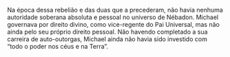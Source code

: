 ﻿Na época dessa rebelião e das duas que a precederam, não havia nenhuma autoridade soberana absoluta e pessoal no universo de Nébadon. Michael governava por direito divino, como vice-regente do Pai Universal, mas não ainda pelo seu próprio direito pessoal. Não havendo completado a sua carreira de auto-outorgas, Michael ainda não havia sido investido com “todo o poder nos céus e na Terra”.